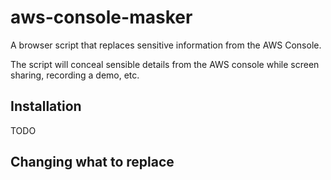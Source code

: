 # aws-console-masker
A browser script that replaces sensitive information from the AWS Console.

The script will conceal sensible details from the AWS console while screen sharing, recording a demo, etc.

## Installation

TODO

## Changing what to replace

